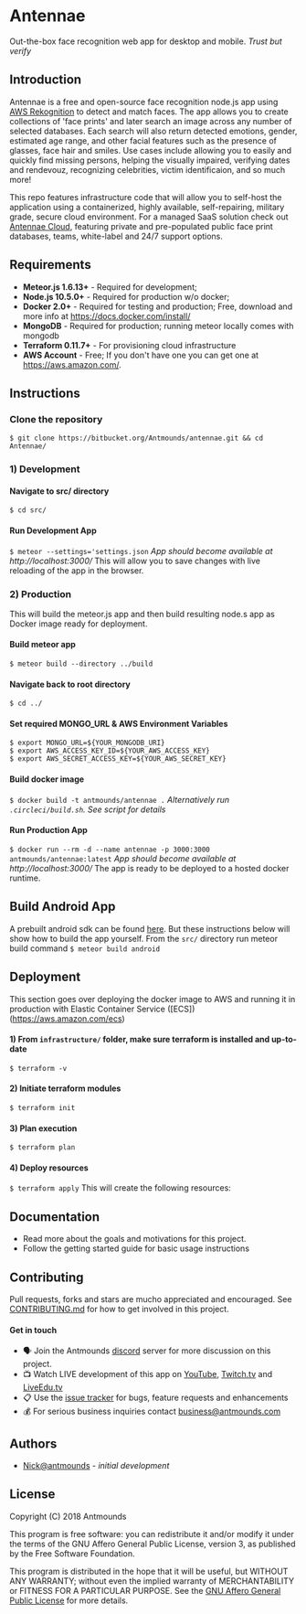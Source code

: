 # Antennae
Out-the-box face recognition web app for desktop and mobile. *Trust but verify*


## Introduction
Antennae is a free and open-source face recognition node.js app using [AWS Rekognition](https://aws.amazon.com/rekognition/) to detect and match faces. The app allows you to create collections of 'face prints' and later search an image across any number of selected databases. Each search will also return detected emotions, gender, estimated age range, and other facial features such as the presence of glasses, face hair and smiles. Use cases include allowing you to easily and quickly find missing persons, helping the visually impaired, verifying dates and rendevouz, recognizing celebrities, victim identificaion, and so much more! 

This repo features infrastructure code that will allow you to self-host the application using a containerized, highly available, self-repairing, military grade, secure cloud environment. For a managed SaaS solution check out [Antennae Cloud](https://getantennae.com/cloud), featuring private and pre-populated public face print databases, teams, white-label and 24/7 support options.

## Requirements
* **Meteor.js 1.6.13+** 	- Required for development;
* **Node.js 10.5.0+** 		- Required for production w/o docker;
* **Docker 2.0+**			- Required for testing and production; Free, download and more info at https://docs.docker.com/install/
* **MongoDB** 				- Required for production; running meteor locally comes with mongodb
* **Terraform 0.11.7+** 	- For provisioning cloud infrastructure
* **AWS Account** 			- Free; If you don't have one you can get one at https://aws.amazon.com/.

## Instructions
### Clone the repository
`$ git clone https://bitbucket.org/Antmounds/antennae.git && cd Antennae/`

### 1) Development
#### Navigate to src/ directory
`$ cd src/`

#### Run Development App
`$ meteor --settings='settings.json` *App should become available at http://localhost:3000/*
This will allow you to save changes with live reloading of the app in the browser.

### 2) Production
This will build the meteor.js app and then build resulting node.s app as Docker image ready for deployment.

#### Build meteor app
`$ meteor build --directory ../build`

#### Navigate back to root directory
`$ cd ../`

#### Set required MONGO_URL & AWS Environment Variables
```
$ export MONGO_URL=${YOUR_MONGODB_URI}
$ export AWS_ACCESS_KEY_ID=${YOUR_AWS_ACCESS_KEY}
$ export AWS_SECRET_ACCESS_KEY=${YOUR_AWS_SECRET_KEY}
```

#### Build docker image
`$ docker build -t antmounds/antennae .` *Alternatively run `.circleci/build.sh`. See script for details*

#### Run Production App
`$ docker run --rm -d --name antennae -p 3000:3000 antmounds/antennae:latest` *App should become available at http://localhost:3000/*
The app is ready to be deployed to a hosted docker runtime.

## Build Android App
A prebuilt android sdk can be found [here](https://bitbucket.org/Antmounds/antennae/downloads). But these instructions below will show how to build the app yourself.
From the `src/` directory run meteor build command
`$ meteor build android`

## Deployment
This section goes over deploying the docker image to AWS and running it in production with Elastic Container Service ([ECS])(https://aws.amazon.com/ecs)
#### 1) From `infrastructure/` folder, make sure terraform is installed and up-to-date
`$ terraform -v` 

#### 2) Initiate terraform modules
`$ terraform init` 

#### 3) Plan execution
`$ terraform plan` 

#### 4) Deploy resources
`$ terraform apply` 
This will create the following resources:

## Documentation
* Read more about the goals and motivations for this project.
* Follow the getting started guide for basic usage instructions

## Contributing
Pull requests, forks and stars are mucho appreciated and encouraged. See [CONTRIBUTING.md](https://bitbucket.org/Antmounds/antennae.git#CONTRIBUTING) for how to get involved in this project. 

#### Get in touch
* :speaking_head: Join the Antmounds [discord]() server for more discussion on this project.
* :tv: Watch LIVE development of this app on [YouTube](https://www.youtube.com/Antmounds), [Twitch.tv](https://twitch.tv/Antmounds) and [LiveEdu.tv](https://liveedu.tv/Antmounds)
* :clipboard: Use the [issue tracker](https://bitbucket.org/Antmounds/antennae/issues) for bugs, feature requests and enhancements
* :moneybag: For serious business inquiries contact [business@antmounds.com](business@antmounds.com)

## Authors
* [Nick@antmounds](https://bitbucket.org/Antmounds) - *initial development*

## License
Copyright (C) 2018 Antmounds

This program is free software: you can redistribute it and/or modify
it under the terms of the GNU Affero General Public License, version 3,
as published by the Free Software Foundation.

This program is distributed in the hope that it will be useful,
but WITHOUT ANY WARRANTY; without even the implied warranty of
MERCHANTABILITY or FITNESS FOR A PARTICULAR PURPOSE.  See the
[GNU Affero General Public License](https://www.gnu.org/licenses/agpl-3.0.en.html) for more details.
